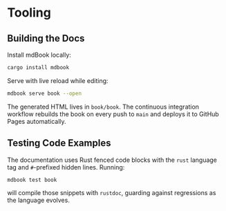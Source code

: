 # Tooling

## Building the Docs

Install mdBook locally:

```bash
cargo install mdbook
```

Serve with live reload while editing:

```bash
mdbook serve book --open
```

The generated HTML lives in `book/book`. The continuous integration workflow rebuilds the book on every push to `main` and deploys it to GitHub Pages automatically.

## Testing Code Examples

The documentation uses Rust fenced code blocks with the `rust` language tag and `#`-prefixed hidden lines. Running:

```bash
mdbook test book
```

will compile those snippets with `rustdoc`, guarding against regressions as the language evolves.
